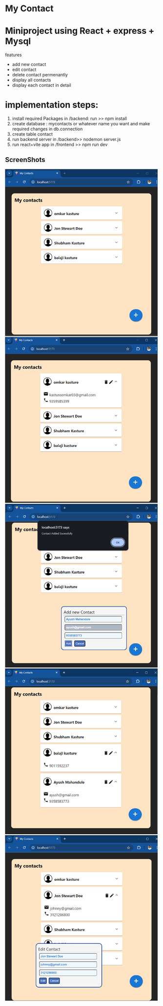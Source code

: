 # My Contact
# Miniproject using React + express + Mysql

features
- add new contact
- edit contact
- delete contact permenantly
- display all contacts
- display each contact in detail

# implementation steps:
1. install required Packages in /backend: run >> npm install
2. create database : mycontacts or whatever name you want and make required changes in db.connection
3. create table contact
4. run backend server in /backend>> nodemon server.js
5. run react+vite app in /frontend >> npm run dev


## ScreenShots
<span><img src="image.png" alt="alt text" width="500"/></span>
<span><img src="image-1.png" alt="alt text" width="500"/></span>
<span><img src="image-3.png" alt="alt text" width="500"/></span>
<span><img src="image-2.png" alt="alt text" width="500"/></span>
<span><img src="image-4.png" alt="alt text" width="500"/></span>
